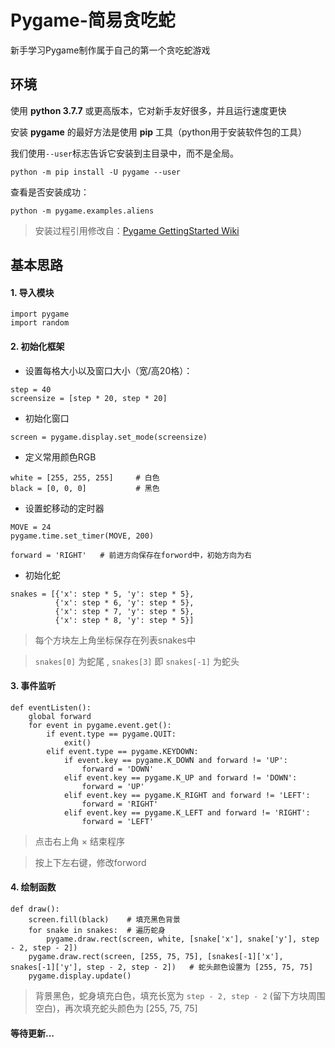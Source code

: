 # Pygame-简易贪吃蛇

新手学习Pygame制作属于自己的第一个贪吃蛇游戏

## 环境

使用 **python 3.7.7** 或更高版本，它对新手友好很多，并且运行速度更快

安装 **pygame** 的最好方法是使用 **pip** 工具（python用于安装软件包的工具）

我们使用`--user`标志告诉它安装到主目录中，而不是全局。

`python -m pip install -U pygame --user`

查看是否安装成功：

`python -m pygame.examples.aliens`

>安装过程引用修改自：[Pygame GettingStarted Wiki](https://www.pygame.org/wiki/GettingStarted)

## 基本思路

#### 1. 导入模块
```
import pygame
import random
```
#### 2. 初始化框架
- 设置每格大小以及窗口大小（宽/高20格）：
```
step = 40
screensize = [step * 20, step * 20]
```
- 初始化窗口
```
screen = pygame.display.set_mode(screensize)
```
- 定义常用颜色RGB
```
white = [255, 255, 255]     # 白色
black = [0, 0, 0]           # 黑色
```
- 设置蛇移动的定时器
```
MOVE = 24
pygame.time.set_timer(MOVE, 200)
``` 
```
forward = 'RIGHT'   # 前进方向保存在forword中，初始方向为右
```
- 初始化蛇
```
snakes = [{'x': step * 5, 'y': step * 5},
          {'x': step * 6, 'y': step * 5},
          {'x': step * 7, 'y': step * 5},
          {'x': step * 8, 'y': step * 5}]
```
> 每个方块左上角坐标保存在列表snakes中

> `snakes[0]` 为蛇尾 , `snakes[3]` 即 `snakes[-1]` 为蛇头
#### 3. 事件监听
```
def eventListen():
    global forward
    for event in pygame.event.get():
        if event.type == pygame.QUIT:
            exit()
        elif event.type == pygame.KEYDOWN:
            if event.key == pygame.K_DOWN and forward != 'UP':
                forward = 'DOWN'
            elif event.key == pygame.K_UP and forward != 'DOWN':
                forward = 'UP'
            elif event.key == pygame.K_RIGHT and forward != 'LEFT':
                forward = 'RIGHT'
            elif event.key == pygame.K_LEFT and forward != 'RIGHT':
                forward = 'LEFT'
```
> 点击右上角 × 结束程序

> 按上下左右键，修改forword
#### 4. 绘制函数
```
def draw():
    screen.fill(black)    # 填充黑色背景
    for snake in snakes:  # 遍历蛇身
        pygame.draw.rect(screen, white, [snake['x'], snake['y'], step - 2, step - 2])
    pygame.draw.rect(screen, [255, 75, 75], [snakes[-1]['x'], snakes[-1]['y'], step - 2, step - 2])   # 蛇头颜色设置为 [255, 75, 75]
    pygame.display.update()
```
> 背景黑色，蛇身填充白色，填充长宽为 `step - 2, step - 2` (留下方块周围空白)，再次填充蛇头颜色为 [255, 75, 75]
#### 等待更新...
